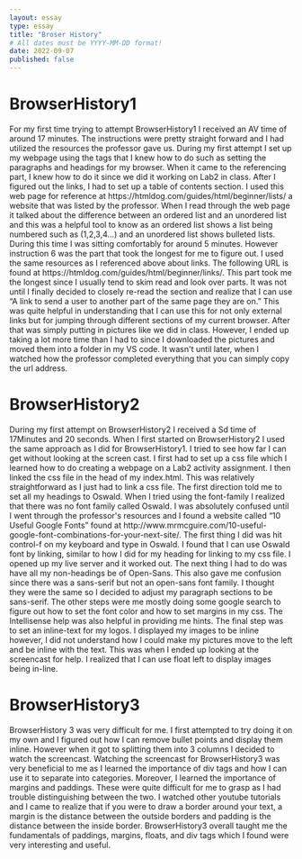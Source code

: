 ```yaml
---
layout: essay
type: essay
title: "Broser History"
# All dates must be YYYY-MM-DD format!
date: 2022-09-07
published: false
---
```

<h1>BrowserHistory1</h1>
For my first time trying to attempt BrowserHistory1 I received an AV time of around 17 minutes. 
The instructions were pretty straight forward and I had utilized the resources the professor gave us. During my first attempt I set up my webpage using the tags that I knew how to do such as setting the paragraphs and headings for my browser. When it came to the referencing part, I knew how to do it since we did it working on Lab2 in class. After I figured out the links, I had to set up a table of contents section. I used this web page for reference at https://htmldog.com/guides/html/beginner/lists/ a website that was listed by the professor. When I read through the web page it talked about the difference between an ordered list and an unordered list and this was a helpful tool to know as an ordered list shows a list being numbered such as (1,2,3,4…) and an unordered list shows bulleted lists. During this time I was sitting comfortably for around 5 minutes. However instruction 6 was the part that took the longest for me to figure out. I used the same resources as I referenced above about links. The following URL is found at https://htmldog.com/guides/html/beginner/links/. This part took me the longest since I usually tend to skim read and look over parts. It was not until I finally decided to closely re-read the section and realize that I can use “A link to send a user to another part of the same page they are on.” This was quite helpful in understanding that I can use this for not only external links but for jumping through different sections of my current browser. After that was simply putting in pictures like we did in class. However, I ended up taking a lot more time than I had to since I downloaded the pictures and moved them into a folder in my VS code. It wasn't until later, when I watched how the professor completed everything that you can simply copy the url address. 

<h1>BrowserHistory2</h1>
During my first attempt on BrowserHistory2 I received a Sd time of 17Minutes and 20 seconds. When I first started on BrowserHistory2 I used the same approach as I did for BrowserHistory1. I tried to see how far I can get without looking at the screen cast. I first had to set up a css file which I learned how to do creating a webpage on a Lab2 activity assignment. I then linked the css file in the head of my index.html. This was relatively straightforward as I just had to link a css file. The first direction told me to set all my headings to Oswald. When I tried using the font-family I realized that there was no font family called Oswald. I was absolutely confused until I went through the professor's resources and I found a website called “10 Useful Google Fonts” found at http://www.mrmcguire.com/10-useful-google-font-combinations-for-your-next-site/. The first thing I did was hit control-f on my keyboard and type in Oswald. I found that I can use Oswald font by linking, similar to how I did for my heading for linking to my css file. I opened up my live server and it worked out. The next thing I had to do was have all my non-headings be of Open-Sans. This also gave me confusion since there was a sans-serif but not an open-sans font family. I thought they were the same so I decided to adjust my paragraph sections to be sans-serif. The other steps were me mostly doing some google search to figure out how to set the font color and how to set margins in my css. The Intellisense help was also helpful in providing me hints. The final step was to set an inline-text for my logos. I displayed my images to be inline however, I did not understand how I could make my pictures move to the left and be inline with the text. This was when I ended up looking at the screencast for help. I realized that I can use float left to display images being in-line. 

<h1>BrowserHistory3</h1>
BrowserHistory 3 was very difficult for me. I first attempted to try doing it on my own and I figured out how I can remove bullet points and display them inline. However when it got to splitting them into 3 columns I decided to watch the screencast. Watching the screencast for BrowserHistory3 was very beneficial to me as I learned the importance of div tags and how I can use it to separate into categories. Moreover, I learned the importance of margins and paddings. These were quite difficult for me to grasp as I had trouble distinguishing between the two. I watched other youtube tutorials and I came to realize that if you were to draw a border around your text, a margin is the distance between the outside borders and padding is the distance between the inside border. BrowserHistory3 overall taught me the fundamentals of paddings, margins, floats, and div tags which I found were very interesting and useful.
